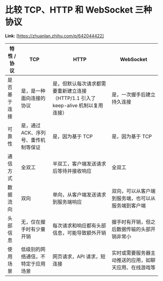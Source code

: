 # 比较 TCP、HTTP 和 WebSocket 三种协议



 **Link:** [https://zhuanlan.zhihu.com/p/642044422]



| 特性 / 协议 | TCP | HTTP | WebSocket |
| --- | --- | --- | --- |
| 是否基于连接 | 是，是一种面向连接的协议 | 是，但默认每次请求都需要重新建立连接（HTTP/1.1 引入了 keep-alive 机制以复用连接） | 是，一次握手后建立持久连接 |
| 可靠性 | 是，通过 ACK、序列号、重传机制等保证 | 是，因为基于 TCP | 是，因为基于 TCP |
| 通信方式 | 全双工 | 半双工，客户端发送请求后等待并接收响应 | 全双工 |
| 数据流向 | 双向 | 单向，从客户端发送请求到服务端响应 | 双向，可以从客户端到服务端，也可以从服务端到客户端 |
| 头部信息 | 无，仅在握手时有少量开销 | 每次请求和响应都有头部信息，可能导致额外开销 | 握手时有开销，但之后数据传输的头部开销非常小 |
| 使用场景 | 低级别的网络通信，不特定于应用场景 | 网页请求，API 请求，短连接 | 实时或需要服务器主动推送的应用，如聊天应用、在线游戏等 |

